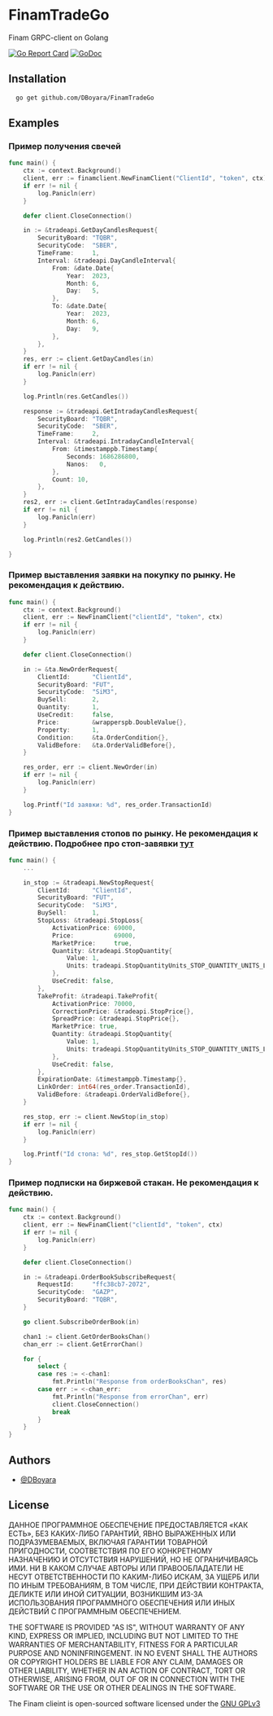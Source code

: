 # FinamTradeGo

Finam GRPC-client on Golang

[![Go Report Card](https://goreportcard.com/badge/github.com/DBoyara/FinamTradeGo)](https://goreportcard.com/report/github.com/DBoyara/FinamTradeGo) [![GoDoc](https://godoc.org/github.com/DBoyara/FinamTradeGo?status.svg)](https://pkg.go.dev/github.com/DBoyara/FinamTradeGo)



## Installation


```bash
  go get github.com/DBoyara/FinamTradeGo
```
    
## Examples

### Пример получения свечей
```go
func main() {
	ctx := context.Background()
	client, err := finamclient.NewFinamClient("ClientId", "token", ctx)
	if err != nil {
		log.Panicln(err)
	}

	defer client.CloseConnection()

	in := &tradeapi.GetDayCandlesRequest{
		SecurityBoard: "TQBR",
		SecurityCode:  "SBER",
		TimeFrame:     1,
		Interval: &tradeapi.DayCandleInterval{
			From: &date.Date{
				Year:  2023,
				Month: 6,
				Day:   5,
			},
			To: &date.Date{
				Year:  2023,
				Month: 6,
				Day:   9,
			},
		},
	}
	res, err := client.GetDayCandles(in)
	if err != nil {
		log.Panicln(err)
	}

	log.Println(res.GetCandles())

	response := &tradeapi.GetIntradayCandlesRequest{
		SecurityBoard: "TQBR",
		SecurityCode:  "SBER",
		TimeFrame:     2,
		Interval: &tradeapi.IntradayCandleInterval{
			From: &timestamppb.Timestamp{
				Seconds: 1686286800,
				Nanos:   0,
			},
			Count: 10,
		},
	}
	res2, err := client.GetIntradayCandles(response)
	if err != nil {
		log.Panicln(err)
	}

	log.Println(res2.GetCandles())

}
```

### Пример выставления заявки на покупку по рынку. Не рекомендация к действию.
```go
func main() {
	ctx := context.Background()
	client, err := NewFinamClient("clientId", "token", ctx)
	if err != nil {
		log.Panicln(err)
	}

	defer client.CloseConnection()

	in := &ta.NewOrderRequest{
		ClientId:      "ClientId",
		SecurityBoard: "FUT",
		SecurityCode:  "SiM3",
		BuySell:       2,
		Quantity:      1,
		UseCredit:     false,
		Price:         &wrapperspb.DoubleValue{},
		Property:      1,
		Condition:     &ta.OrderCondition{},
		ValidBefore:   &ta.OrderValidBefore{},
	}

	res_order, err := client.NewOrder(in)
	if err != nil {
		log.Panicln(err)
	}

	log.Printf("Id заявки: %d", res_order.TransactionId)
}
```

### Пример выставления стопов по рынку. Не рекомендация к действию. Подробнее про стоп-завявки [тут](https://finamweb.github.io/trade-api-docs/usage#%D1%81%D1%82%D0%BE%D0%BF-%D0%B7%D0%B0%D1%8F%D0%B2%D0%BA%D0%B8)
```go
func main() {
	...

	in_stop := &tradeapi.NewStopRequest{
		ClientId:      "ClientId",
		SecurityBoard: "FUT",
		SecurityCode:  "SiM3",
		BuySell:       1,
		StopLoss: &tradeapi.StopLoss{
			ActivationPrice: 69000,
			Price:           69000,
			MarketPrice:     true,
			Quantity: &tradeapi.StopQuantity{
				Value: 1,
				Units: tradeapi.StopQuantityUnits_STOP_QUANTITY_UNITS_LOTS,
			},
			UseCredit: false,
		},
		TakeProfit: &tradeapi.TakeProfit{
			ActivationPrice: 70000,
			CorrectionPrice: &tradeapi.StopPrice{},
			SpreadPrice: &tradeapi.StopPrice{},
			MarketPrice: true,
			Quantity: &tradeapi.StopQuantity{
				Value: 1,
				Units: tradeapi.StopQuantityUnits_STOP_QUANTITY_UNITS_LOTS,
			},
			UseCredit: false,
		},
		ExpirationDate: &timestamppb.Timestamp{},
		LinkOrder: int64(res_order.TransactionId),
		ValidBefore: &tradeapi.OrderValidBefore{},
	}

	res_stop, err := client.NewStop(in_stop)
	if err != nil {
		log.Panicln(err)
	}

	log.Printf("Id стопа: %d", res_stop.GetStopId())
}
```

### Пример подписки на биржевой стакан. Не рекомендация к действию.
```go
func main() {
	ctx := context.Background()
	client, err := NewFinamClient("clientId", "token", ctx)
	if err != nil {
		log.Panicln(err)
	}

	defer client.CloseConnection()

	in := &tradeapi.OrderBookSubscribeRequest{
		RequestId:     "ffc38cb7-2072",
		SecurityCode:  "GAZP",
		SecurityBoard: "TQBR",
	}

	go client.SubscribeOrderBook(in)

	chan1 := client.GetOrderBooksChan()
	chan_err := client.GetErrorChan()

	for {
		select {
		case res := <-chan1:
			fmt.Println("Response from orderBooksChan", res)
		case err := <-chan_err:
			fmt.Println("Response from errorChan", err)
			client.CloseConnection()
			break
		}
	}
}
```

## Authors

- [@DBoyara](https://www.github.com/DBoyara)


## License

ДАННОЕ ПРОГРАММНОЕ ОБЕСПЕЧЕНИЕ ПРЕДОСТАВЛЯЕТСЯ «КАК ЕСТЬ», БЕЗ КАКИХ-ЛИБО ГАРАНТИЙ, ЯВНО ВЫРАЖЕННЫХ ИЛИ ПОДРАЗУМЕВАЕМЫХ, ВКЛЮЧАЯ ГАРАНТИИ ТОВАРНОЙ ПРИГОДНОСТИ, СООТВЕТСТВИЯ ПО ЕГО КОНКРЕТНОМУ НАЗНАЧЕНИЮ И ОТСУТСТВИЯ НАРУШЕНИЙ, НО НЕ ОГРАНИЧИВАЯСЬ ИМИ. НИ В КАКОМ СЛУЧАЕ АВТОРЫ ИЛИ ПРАВООБЛАДАТЕЛИ НЕ НЕСУТ ОТВЕТСТВЕННОСТИ ПО КАКИМ-ЛИБО ИСКАМ, ЗА УЩЕРБ ИЛИ ПО ИНЫМ ТРЕБОВАНИЯМ, В ТОМ ЧИСЛЕ, ПРИ ДЕЙСТВИИ КОНТРАКТА, ДЕЛИКТЕ ИЛИ ИНОЙ СИТУАЦИИ, ВОЗНИКШИМ ИЗ-ЗА ИСПОЛЬЗОВАНИЯ ПРОГРАММНОГО ОБЕСПЕЧЕНИЯ ИЛИ ИНЫХ ДЕЙСТВИЙ С ПРОГРАММНЫМ ОБЕСПЕЧЕНИЕМ.

THE SOFTWARE IS PROVIDED "AS IS", WITHOUT WARRANTY OF ANY KIND, EXPRESS OR IMPLIED, INCLUDING BUT NOT LIMITED TO THE WARRANTIES OF MERCHANTABILITY, FITNESS FOR A PARTICULAR PURPOSE AND NONINFRINGEMENT. IN NO EVENT SHALL THE AUTHORS OR COPYRIGHT HOLDERS BE LIABLE FOR ANY CLAIM, DAMAGES OR OTHER LIABILITY, WHETHER IN AN ACTION OF CONTRACT, TORT OR OTHERWISE, ARISING FROM, OUT OF OR IN CONNECTION WITH THE SOFTWARE OR THE USE OR OTHER DEALINGS IN THE SOFTWARE.

The Finam clieint is open-sourced software licensed under the [GNU GPLv3](https://choosealicense.com/licenses/gpl-3.0/)
